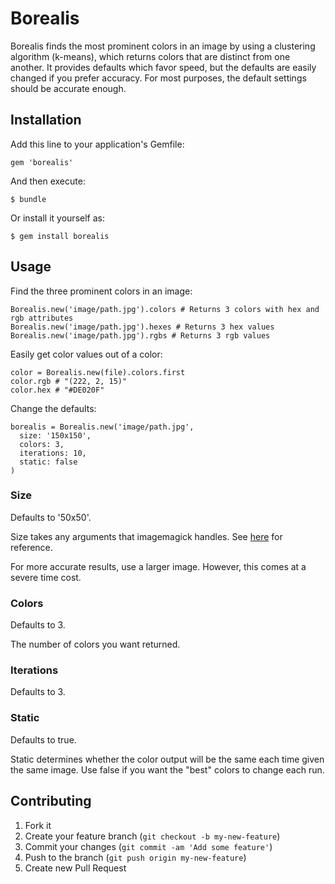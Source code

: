# Borealis

Borealis finds the most prominent colors in an image by using a clustering algorithm (k-means), which returns colors that are distinct from one another. It provides defaults which favor speed, but the defaults are easily changed if you prefer accuracy. For most purposes, the default settings should be accurate enough.

## Installation

Add this line to your application's Gemfile:

    gem 'borealis'

And then execute:

    $ bundle

Or install it yourself as:

    $ gem install borealis

## Usage

Find the three prominent colors in an image:

    Borealis.new('image/path.jpg').colors # Returns 3 colors with hex and rgb attributes
    Borealis.new('image/path.jpg').hexes # Returns 3 hex values
    Borealis.new('image/path.jpg').rgbs # Returns 3 rgb values

Easily get color values out of a color:

    color = Borealis.new(file).colors.first
    color.rgb # "(222, 2, 15)"
    color.hex # "#DE020F"

Change the defaults:

    borealis = Borealis.new('image/path.jpg',
      size: '150x150',
      colors: 3,
      iterations: 10,
      static: false
    )

### Size

Defaults to '50x50'.

Size takes any arguments that imagemagick handles. See [here](http://www.imagemagick.org/script/command-line-processing.php#geometry) for reference.

For more accurate results, use a larger image. However, this comes at a severe time cost.

### Colors

Defaults to 3.

The number of colors you want returned.

### Iterations

Defaults to 3.

### Static

Defaults to true.

Static determines whether the color output will be the same each time given the same image. Use false if you want the "best" colors to change each run.

## Contributing

1. Fork it
2. Create your feature branch (`git checkout -b my-new-feature`)
3. Commit your changes (`git commit -am 'Add some feature'`)
4. Push to the branch (`git push origin my-new-feature`)
5. Create new Pull Request
